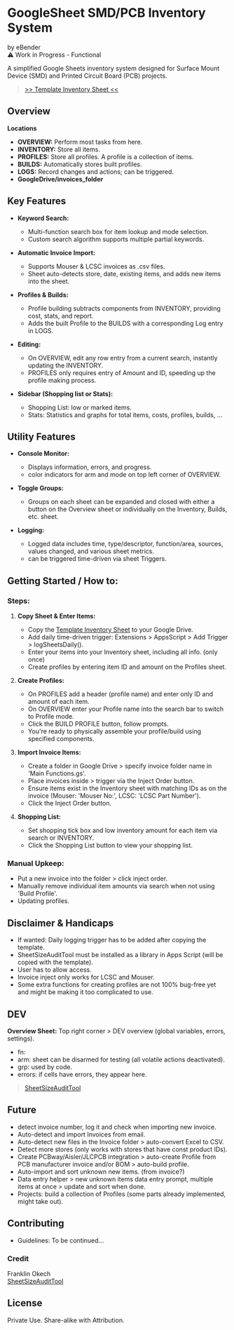 # GoogleSheet SMD/PCB Inventory System

by eBender  
⚠️ Work in Progress - Functional  


A simplified Google Sheets inventory system designed for Surface Mount Device (SMD) and Printed Circuit Board (PCB) projects.


>[>> Template Inventory Sheet <<](https://docs.google.com/spreadsheets/d/1COGIPqjvaSmpCLZWWQLtgucSimMKeokUlRZeDGTBkdY)

## Overview  

**Locations**
- **OVERVIEW:** Perform most tasks from here.
- **INVENTORY:** Store all items.
- **PROFILES:** Store all profiles. A profile is a collection of items.
- **BUILDS:** Automatically stores built profiles.
- **LOGS:** Record changes and actions; can be triggered.
- **GoogleDrive/invoices_folder**

## Key Features

- **Keyword Search:**
  - Multi-function search box for item lookup and mode selection.
  - Custom search algorithm supports multiple partial keywords.

- **Automatic Invoice Import:**
  - Supports Mouser & LCSC invoices as .csv files.
  - Sheet auto-detects store, date, existing items, and adds new items into the sheet.

- **Profiles & Builds:**
  - Profile building subtracts components from INVENTORY, providing cost, stats, and report.
  - Adds the built Profile to the BUILDS with a corresponding Log entry in LOGS.

- **Editing:**
  - On OVERVIEW, edit any row entry from a current search, instantly updating the INVENTORY.
  - PROFILES only requires entry of Amount and ID, speeding up the profile making process.

- **Sidebar (Shopping list or Stats):**
  - Shopping List: low or marked items.
  - Stats: Statistics and graphs for total items, costs, profiles, builds, ...

## Utility Features

- **Console Monitor:**
  - Displays information, errors, and progress. 
  - color indicators for arm and mode on top left corner of OVERVIEW.

- **Toggle Groups:**
  - Groups on each sheet can be expanded and closed with either a button on the Overview sheet or individually on the Inventory, Builds, etc. sheet.

- **Logging:**
  - Logged data includes time, type/descriptor, function/area, sources, values changed, and various sheet metrics.
  - can be triggered time-driven via sheet Triggers.



## Getting Started / How to:

### Steps:

1. **Copy Sheet & Enter Items:**
   - Copy the [Template Inventory Sheet](https://docs.google.com/spreadsheets/d/1COGIPqjvaSmpCLZWWQLtgucSimMKeokUlRZeDGTBkdY) to your Google Drive.
   - Add daily time-driven trigger: Extensions > AppsScript > Add Trigger > logSheetsDaily().
   - Enter your items into your Inventory sheet, including all info. (only once)
   - Create profiles by entering item ID and amount on the Profiles sheet.

2. **Create Profiles:**
   - On PROFILES add a header (profile name) and enter only ID and amount of each item.
   - On OVERVIEW enter your Profile name into the search bar to switch to Profile mode.
   - Click the BUILD PROFILE button, follow prompts. 
   - You're ready to physically assemble your profile/build using specified components.

3. **Import Invoice Items:**
   - Create a folder in Google Drive > specify invoice folder name in 'Main Functions.gs'.
   - Place invoices inside > trigger via the Inject Order button.
   - Ensure items exist in the Inventory sheet with matching IDs as on the invoice (Mouser: 'Mouser No:', LCSC: 'LCSC Part Number').
   - Click the Inject Order button.

4. **Shopping List:**
   - Set shopping tick box and low inventory amount for each item via search or INVENTORY.
   - Click the Shopping List button to view your shopping list.

### Manual Upkeep:

- Put a new invoice into the folder > click inject order.
- Manually remove individual item amounts via search when not using 'Build Profile'.
- Updating profiles.


## Disclaimer & Handicaps

- If wanted: Daily logging trigger has to be added after copying the template.
- SheetSizeAuditTool must be installed as a library in Apps Script (will be copied with the template).
- User has to allow access.
- Invoice inject only works for LCSC and Mouser.
- Some extra functions for creating profiles are not 100% bug-free yet and might be making it too complicated to use.


## DEV

**Overview Sheet:** Top right corner > DEV overview (global variables, errors, settings).
  - fn:
  - arm: sheet can be disarmed for testing (all volatile actions deactivated).
  - grp: used by code.
  - errors: if cells have errors, they appear here.

> [SheetSizeAuditTool](https://docs.google.com/spreadsheets/d/1myUQEsA9oBNqigG8VdQnsoAnKoohFrl_wG5S7znHjAk/edit?usp=sharing)


## Future

- detect invoice number, log it and check when importing new invoice.
- Auto-detect and import Invoices from email.
- Auto-detect new files in the Invoice folder > auto-convert Excel to CSV.
- Detect more stores (only works with stores that have const product IDs).
- Create PCBway/Aisler/JLCPCB integration > auto-create Profile from PCB manufacturer invoice and/or BOM > auto-build profile.
- Auto-import and sort unknown new items. (from invoice?)
- Data entry helper > new unknown items data entry prompt, multiple items at once > update and sort when done.
- Projects: build a collection of Profiles (some parts already implemented, might take out).


## Contributing

- Guidelines: To be continued...

### Credit

Franklin Okech  
[SheetSizeAuditTool](https://franklinokech.com)

## License

Private Use. Share-alike with Attribution.
